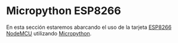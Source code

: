 # Micropython ESP8266

En esta sección estaremos abarcando el uso de la tarjeta [ESP8266 NodeMCU](https://www.nodemcu.com/index_en.html) utilizando [Micropython](https://micropython.org).


